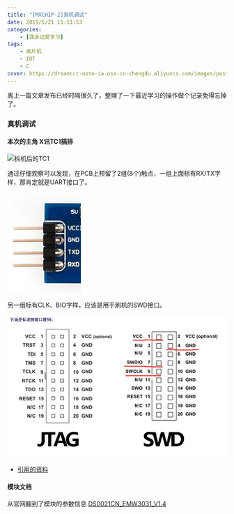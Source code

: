 ```yaml
---
title: "[MXCHIP-2]真机调试"
date: 2019/5/21 11:11:53
categories: 
    - [我永远爱学习]
tags: 
    - 单片机
    - IOT
    - C
cover: https://dreamccc-note-ia.oss-cn-chengdu.aliyuncs.com/images/posts/[MXCHIP-2]真机调试/title.jpg
---
```


离上一篇文章发布已经时隔很久了，整理了一下最近学习的操作做个记录免得忘掉了。

<!--more-->

### 真机调试

#### 本次的主角 X讯TC1插排

![拆机后的TC1](/source/images/posts/[MXCHIP-2]真机调试/拆机后的TC1.jpg)
<!-- ![拆机后的TC1]() -->

通过仔细观察可以发现，在PCB上预留了2组(8个)触点，一组上面标有RX/TX字样，那肯定就是UART接口了。

![UART接口定义](/source/images/posts/[MXCHIP-2]真机调试/UART接口定义.jpg)
<!-- ![UART接口定义](./UART接口定义.jpg) -->

另一组标有CLK、BIO字样，应该是用于刷机的SWD接口。

![SWD接口定义](/source/images/posts/[MXCHIP-2]真机调试/SWD接口定义.jpg)
<!-- ![SWD接口定义](./SWD接口定义.jpg) -->

- [引用的资料](https://iot-security.wiki/hardware-security/debug/jtag.html)

#### 模块文档

从官网翻到了模块的参数信息
[DS0021CN_EMW3031_V1.4](/source/images/posts/[MXCHIP-2]真机调试/DS0021CN_EMW3031_V1.4.pdf)
